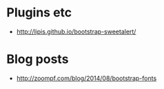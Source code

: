 # Plugins etc

* http://lipis.github.io/bootstrap-sweetalert/


# Blog posts
* http://zoompf.com/blog/2014/08/bootstrap-fonts
